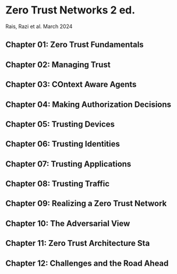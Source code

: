 # Zero Trust Networks 2 ed.
Rais, Razi et al.
March 2024

## Chapter 01: Zero Trust Fundamentals 

## Chapter 02: Managing Trust

## Chapter 03: COntext Aware Agents

## Chapter 04: Making Authorization Decisions

## Chapter 05: Trusting Devices

## Chapter 06: Trusting Identities

## Chapter 07: Trusting Applications

## Chapter 08: Trusting Traffic

## Chapter 09: Realizing a Zero Trust Network

## Chapter 10: The Adversarial View

## Chapter 11: Zero Trust Architecture Sta

## Chapter 12: Challenges and the Road Ahead

